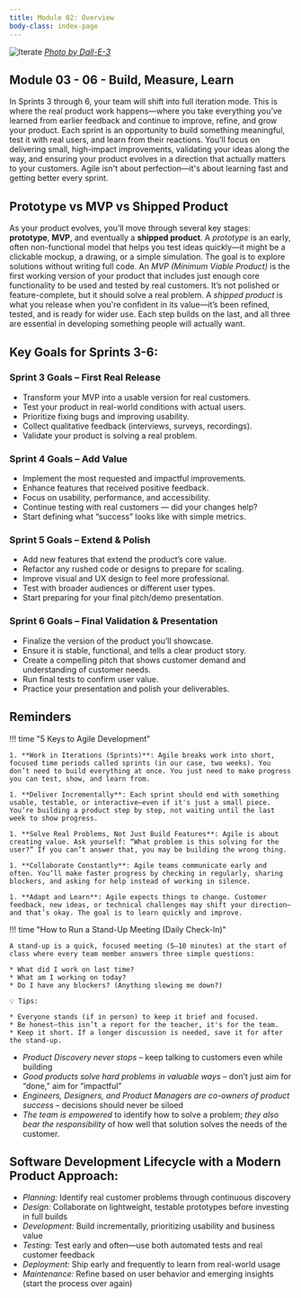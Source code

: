 ```yaml
---
title: Module 02: Overview
body-class: index-page
---
```


![Iterate]({{URLROOT}}/shared/img/iterate.png)
*[Photo by Dall-E-3](https://openai.com/dall-e-3)*

## Module 03 - 06 - Build, Measure, Learn

In Sprints 3 through 6, your team will shift into full iteration mode. This is where the real product work happens—where you take everything you’ve learned from earlier feedback and continue to improve, refine, and grow your product. Each sprint is an opportunity to build something meaningful, test it with real users, and learn from their reactions. You’ll focus on delivering small, high-impact improvements, validating your ideas along the way, and ensuring your product evolves in a direction that actually matters to your customers. Agile isn't about perfection—it's about learning fast and getting better every sprint.

## Prototype vs MVP vs Shipped Product

As your product evolves, you’ll move through several key stages: **prototype**, **MVP**, and eventually a **shipped product**. A *prototype* is an early, often non-functional model that helps you test ideas quickly—it might be a clickable mockup, a drawing, or a simple simulation. The goal is to explore solutions without writing full code. An *MVP (Minimum Viable Product)* is the first working version of your product that includes just enough core functionality to be used and tested by real customers. It’s not polished or feature-complete, but it should solve a real problem. A *shipped product* is what you release when you're confident in its value—it’s been refined, tested, and is ready for wider use. Each step builds on the last, and all three are essential in developing something people will actually want.



## Key Goals for Sprints 3-6:

### Sprint 3 Goals – First Real Release

* Transform your MVP into a usable version for real customers.
* Test your product in real-world conditions with actual users.
* Prioritize fixing bugs and improving usability.
* Collect qualitative feedback (interviews, surveys, recordings).
* Validate your product is solving a real problem.

### Sprint 4 Goals – Add Value

* Implement the most requested and impactful improvements.
* Enhance features that received positive feedback.
* Focus on usability, performance, and accessibility.
* Continue testing with real customers — did your changes help?
* Start defining what “success” looks like with simple metrics.

### Sprint 5 Goals – Extend & Polish

* Add new features that extend the product’s core value.
* Refactor any rushed code or designs to prepare for scaling.
* Improve visual and UX design to feel more professional.
* Test with broader audiences or different user types.
* Start preparing for your final pitch/demo presentation.

### Sprint 6 Goals – Final Validation & Presentation

* Finalize the version of the product you’ll showcase.
* Ensure it is stable, functional, and tells a clear product story.
* Create a compelling pitch that shows customer demand and understanding of customer needs.
* Run final tests to confirm user value.
* Practice your presentation and polish your deliverables.

## Reminders

!!! time "5 Keys to Agile Development"

    1. **Work in Iterations (Sprints)**: Agile breaks work into short, focused time periods called sprints (in our case, two weeks). You don’t need to build everything at once. You just need to make progress you can test, show, and learn from.

    1. **Deliver Incrementally**: Each sprint should end with something usable, testable, or interactive—even if it's just a small piece. You’re building a product step by step, not waiting until the last week to show progress.

    1. **Solve Real Problems, Not Just Build Features**: Agile is about creating value. Ask yourself: “What problem is this solving for the user?” If you can’t answer that, you may be building the wrong thing.

    1. **Collaborate Constantly**: Agile teams communicate early and often. You’ll make faster progress by checking in regularly, sharing blockers, and asking for help instead of working in silence.

    1. **Adapt and Learn**: Agile expects things to change. Customer feedback, new ideas, or technical challenges may shift your direction—and that’s okay. The goal is to learn quickly and improve.

!!! time "How to Run a Stand-Up Meeting (Daily Check-In)"

    A stand-up is a quick, focused meeting (5–10 minutes) at the start of class where every team member answers three simple questions:

    * What did I work on last time?
    * What am I working on today?
    * Do I have any blockers? (Anything slowing me down?)

    💡 Tips:

    * Everyone stands (if in person) to keep it brief and focused.
    * Be honest—this isn’t a report for the teacher, it's for the team.
    * Keep it short. If a longer discussion is needed, save it for after the stand-up.

* *Product Discovery never stops* – keep talking to customers even while building
* *Good products solve hard problems in valuable ways* – don’t just aim for “done,” aim for “impactful”
* *Engineers, Designers, and Product Managers are co-owners of product success* – decisions should never be siloed
* *The team is empowered* to identify how to solve a problem; *they also bear the responsibility* of how well that solution solves the needs of the customer.

## Software Development Lifecycle with a Modern Product Approach:

* *Planning:* Identify real customer problems through continuous discovery
* *Design:* Collaborate on lightweight, testable prototypes before investing in full builds
* *Development:* Build incrementally, prioritizing usability and business value
* *Testing:* Test early and often—use both automated tests and real customer feedback
* *Deployment:* Ship early and frequently to learn from real-world usage
* *Maintenance:* Refine based on user behavior and emerging insights (start the process over again)